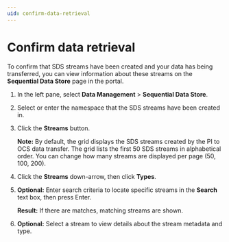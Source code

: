 ```yaml
---
uid: confirm-data-retrieval
---
```


# Confirm data retrieval

To confirm that SDS streams have been created and your data has being transferred, you can view information about these streams on the **Sequential Data Store** page in the portal.

1. In the left pane, select **Data Management** > **Sequential Data Store**.

1. Select or enter the namespace that the SDS streams have been created in.

1. Click the **Streams** button.
   
   **Note:** By default, the grid displays the SDS streams created by the PI to OCS data transfer. The grid lists the first 50 SDS streams in alphabetical order. You can change how many streams are displayed per page (50, 100, 200).

1. Click the **Streams** down-arrow, then click **Types**.

1. **Optional:** Enter search criteria to locate specific streams in the **Search** text box, then press Enter.

      **Result:** If there are matches, matching streams are shown.

1. **Optional:** Select a stream to view details about the stream metadata and type.
